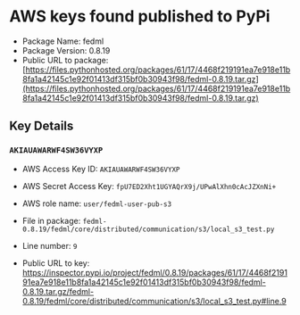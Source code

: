 # AWS keys found published to PyPi

* Package Name: fedml
* Package Version: 0.8.19
* Public URL to package: [https://files.pythonhosted.org/packages/61/17/4468f219191ea7e918e11b8fa1a42145c1e92f01413df315bf0b30943f98/fedml-0.8.19.tar.gz](https://files.pythonhosted.org/packages/61/17/4468f219191ea7e918e11b8fa1a42145c1e92f01413df315bf0b30943f98/fedml-0.8.19.tar.gz)

## Key Details

### `AKIAUAWARWF4SW36VYXP`

* AWS Access Key ID: `AKIAUAWARWF4SW36VYXP`
* AWS Secret Access Key: `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` 
* AWS role name: `user/fedml-user-pub-s3`
* File in package: `fedml-0.8.19/fedml/core/distributed/communication/s3/local_s3_test.py`
* Line number: `9`

* Public URL to key: https://inspector.pypi.io/project/fedml/0.8.19/packages/61/17/4468f219191ea7e918e11b8fa1a42145c1e92f01413df315bf0b30943f98/fedml-0.8.19.tar.gz/fedml-0.8.19/fedml/core/distributed/communication/s3/local_s3_test.py#line.9



